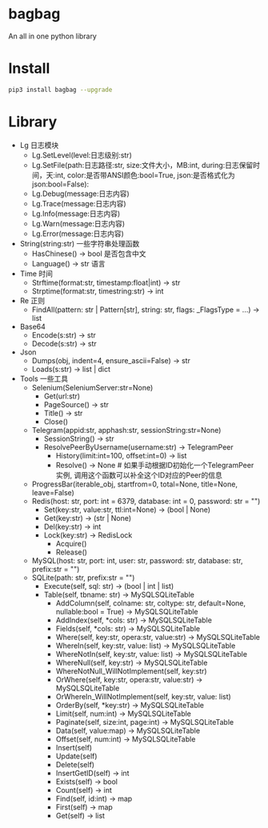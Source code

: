 # bagbag

An all in one python library

# Install 

```bash
pip3 install bagbag --upgrade
```

# Library

* Lg 日志模块
  * Lg.SetLevel(level:日志级别:str)
  * Lg.SetFile(path:日志路径:str, size:文件大小，MB:int, during:日志保留时间，天:int, color:是否带ANSI颜色:bool=True, json:是否格式化为json:bool=False):
  * Lg.Debug(message:日志内容)
  * Lg.Trace(message:日志内容)
  * Lg.Info(message:日志内容)
  * Lg.Warn(message:日志内容)
  * Lg.Error(message:日志内容)
* String(string:str) 一些字符串处理函数
  * HasChinese() -> bool 是否包含中文
  * Language() -> str 语言
* Time 时间
  * Strftime(format:str, timestamp:float|int) -> str
  * Strptime(format:str, timestring:str) -> int
* Re 正则
  * FindAll(pattern: str | Pattern[str], string: str, flags: _FlagsType = ...) -> list
* Base64
  * Encode(s:str) -> str
  * Decode(s:str) -> str
* Json
  * Dumps(obj, indent=4, ensure_ascii=False) -> str
  * Loads(s:str) -> list | dict
* Tools 一些工具
  * Selenium(SeleniumServer:str=None)
    * Get(url:str)
    * PageSource() -> str
    * Title() -> str
    * Close()
  * Telegram(appid:str, apphash:str, sessionString:str=None)
    * SessionString() -> str
    * ResolvePeerByUsername(username:str) -> TelegramPeer
      * History(limit:int=100, offset:int=0) -> list
      * Resolve() -> None # 如果手动根据ID初始化一个TelegramPeer实例, 调用这个函数可以补全这个ID对应的Peer的信息
  * ProgressBar(iterable_obj, startfrom=0, total=None, title=None, leave=False)
  * Redis(host: str, port: int = 6379, database: int = 0, password: str = "")
    * Set(key:str, value:str, ttl:int=None) -> (bool | None)
    * Get(key:str) -> (str | None)
    * Del(key:str) -> int
    * Lock(key:str) -> RedisLock
      * Acquire()
      * Release()
  * MySQL(host: str, port: int, user: str, password: str, database: str, prefix:str = "")
  * SQLite(path: str, prefix:str = "")
    * Execute(self, sql: str) -> (bool | int | list)
    * Table(self, tbname: str) -> MySQLSQLiteTable
      * AddColumn(self, colname: str, coltype: str, default=None, nullable:bool = True) -> MySQLSQLiteTable
      * AddIndex(self, *cols: str) -> MySQLSQLiteTable
      * Fields(self, *cols: str) -> MySQLSQLiteTable
      * Where(self, key:str, opera:str, value:str) -> MySQLSQLiteTable
      * WhereIn(self, key:str, value: list) -> MySQLSQLiteTable
      * WhereNotIn(self, key:str, value: list) -> MySQLSQLiteTable
      * WhereNull(self, key:str) -> MySQLSQLiteTable
      * WhereNotNull_WillNotImplement(self, key:str)
      * OrWhere(self, key:str, opera:str, value:str) -> MySQLSQLiteTable
      * OrWhereIn_WillNotImplement(self, key:str, value: list)
      * OrderBy(self, *key:str) -> MySQLSQLiteTable
      * Limit(self, num:int) -> MySQLSQLiteTable
      * Paginate(self, size:int, page:int) -> MySQLSQLiteTable
      * Data(self, value:map) -> MySQLSQLiteTable
      * Offset(self, num:int) -> MySQLSQLiteTable
      * Insert(self)
      * Update(self)
      * Delete(self)
      * InsertGetID(self) -> int
      * Exists(self) -> bool
      * Count(self) -> int
      * Find(self, id:int) -> map
      * First(self) -> map
      * Get(self) -> list
